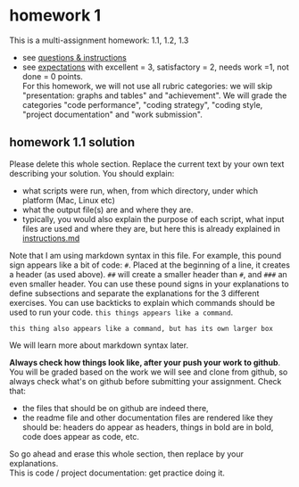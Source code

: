 # homework 1

This is a multi-assignment homework: 1.1, 1.2, 1.3
- see [questions & instructions](instructions.md)
- see [expectations](https://github.com/UWMadison-computingtools-master/general-info/blob/master/rubric.md)
  with excellent = 3, satisfactory = 2, needs work =1, not done = 0 points.  
  For this homework, we will not use all rubric categories: we will skip
  "presentation: graphs and tables" and "achievement". We will grade the
  categories "code performance", "coding strategy", "coding style,
  "project documentation" and "work submission".

## homework 1.1 solution

Please delete this whole section.
Replace the current text by your own text describing your solution.
You should explain:

- what scripts were run, when, from which directory,
  under which platform (Mac, Linux etc)
- what the output file(s) are and where they are.
- typically, you would also explain the purpose of each script,
  what input files are used and where they are,
  but here this is already explained in [instructions.md](instructions.md)

Note that I am using markdown syntax in this file. For example,
this pound sign appears like a bit of code: `#`.
Placed at the beginning of a line, it creates a header (as used above).
`##` will create a smaller header than `#`, and `###` an even smaller header.
You can use these pound signs in your explanations to define subsections
and separate the explanations for the 3 different exercises.
You can use backticks to explain which commands should be used to run your code.
`this things appears like a command`.

```
this thing also appears like a command, but has its own larger box
```

We will learn more about markdown syntax later.

**Always check how things look like, after your push your work to github**.
You will be graded based on the work we will see and clone from github,
so always check what's on github before submitting your assignment.
Check that:
- the files that should be on github are indeed there,
- the readme file and other documentation files are rendered like they should
  be: headers do appear as headers, things in bold are in bold,
  code does appear as code, etc.

So go ahead and erase this whole section, then replace by your explanations.  
This is code / project documentation: get practice doing it.
